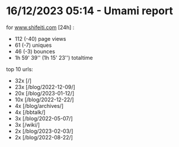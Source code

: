 # 16/12/2023 05:14 - Umami report
for www.shifeiti.com [24h] :

 - 112 (-40) page views
 - 61 (-7) uniques
 - 46 (-3) bounces
 - 1h 59' 39'' (1h 15' 23'') totaltime


top 10 urls:
 - 32x [/]
 - 23x [/blog/2022-12-09/]
 - 20x [/blog/2023-01-12/]
 - 10x [/blog/2022-12-22/]
 - 4x [/blog/archives/]
 - 4x [/bbtalk/]
 - 3x [/blog/2022-05-07/]
 - 3x [/wiki/]
 - 2x [/blog/2023-02-03/]
 - 2x [/blog/2022-08-22/]


